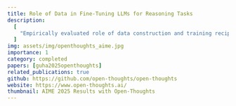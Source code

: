 ```yaml
---
title: Role of Data in Fine-Tuning LLMs for Reasoning Tasks
description:
  [
    "Empirically evaluated role of data construction and training recipes for finetuning of LLMs for reasoning tasks. The project created OpenThought finetuned models, whose early versions matched the DeepSeek-R1 performance on AIME and LiveCodeBench etc.",
  ]
img: assets/img/openthoughts_aime.jpg
importance: 1
category: completed
papers: [guha2025openthoughts]
related_publications: true
github: https://github.com/open-thoughts/open-thoughts
website: https://www.open-thoughts.ai/
thumbnail: AIME 2025 Results with Open-Thoughts
---
```

